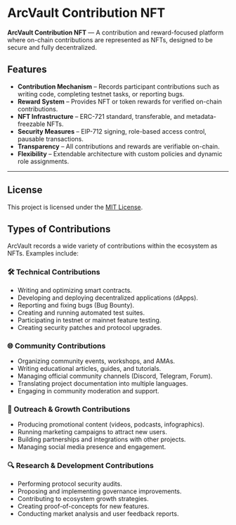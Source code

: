 # ArcVault Contribution NFT

**ArcVault Contribution NFT** — A contribution and reward-focused platform where on-chain contributions are represented as NFTs, designed to be secure and fully decentralized.

## Features

- **Contribution Mechanism** – Records participant contributions such as writing code, completing testnet tasks, or reporting bugs.
- **Reward System** – Provides NFT or token rewards for verified on-chain contributions.
- **NFT Infrastructure** – ERC-721 standard, transferable, and metadata-freezable NFTs.
- **Security Measures** – EIP-712 signing, role-based access control, pausable transactions.
- **Transparency** – All contributions and rewards are verifiable on-chain.
- **Flexibility** – Extendable architecture with custom policies and dynamic role assignments.

---

## License

This project is licensed under the [MIT License](LICENSE).
## Types of Contributions

ArcVault records a wide variety of contributions within the ecosystem as NFTs. Examples include:

### 🛠 Technical Contributions
- Writing and optimizing smart contracts.
- Developing and deploying decentralized applications (dApps).
- Reporting and fixing bugs (Bug Bounty).
- Creating and running automated test suites.
- Participating in testnet or mainnet feature testing.
- Creating security patches and protocol upgrades.

### 🌐 Community Contributions
- Organizing community events, workshops, and AMAs.
- Writing educational articles, guides, and tutorials.
- Managing official community channels (Discord, Telegram, Forum).
- Translating project documentation into multiple languages.
- Engaging in community moderation and support.

### 📢 Outreach & Growth Contributions
- Producing promotional content (videos, podcasts, infographics).
- Running marketing campaigns to attract new users.
- Building partnerships and integrations with other projects.
- Managing social media presence and engagement.

### 🔍 Research & Development Contributions
- Performing protocol security audits.
- Proposing and implementing governance improvements.
- Contributing to ecosystem growth strategies.
- Creating proof-of-concepts for new features.
- Conducting market analysis and user feedback reports.
